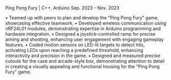 Ping Pong Fury | C++, Arduino Sep. 2023 – Nov. 2023

• Teamed up with peers to plan and develop the "Ping Pong Fury" game, showcasing effective teamwork.
• Developed wireless communication using nRF24L01 modules, demonstrating expertise in Arduino programming and hardware integration.
• Designed a joystick-controlled ramp for precise aiming and shooting, enhancing user engagement with engaging gameplay features.
• Coded motion sensors on LED-lit targets to detect hits, activating LEDs upon reaching a predefined threshold, enhancing interactivity and precision in the game.
• Designed and measured precise cutouts for the case and arcade-style box, demonstrating attention to detail in creating a visually appealing and functional housing for the "Ping Pong Fury" game.
